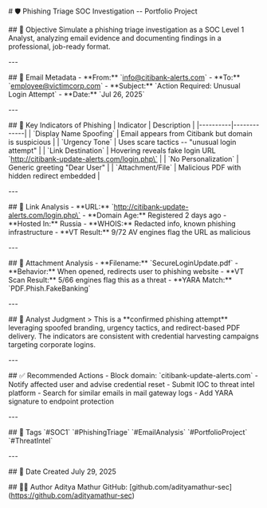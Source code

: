 \# 🛡️ Phishing Triage SOC Investigation -- Portfolio Project

\## 📌 Objective Simulate a phishing triage investigation as a SOC Level
1 Analyst, analyzing email evidence and documenting findings in a
professional, job-ready format.

\-\--

\## 📨 Email Metadata - \*\*From:\*\* \`info@citibank-alerts.com\` -
\*\*To:\*\* \`employee@victimcorp.com\` - \*\*Subject:\*\* \`Action
Required: Unusual Login Attempt\` - \*\*Date:\*\* \`Jul 26, 2025\`

\-\--

\## 🔎 Key Indicators of Phishing \| Indicator \| Description \|
\|\-\-\-\-\-\-\-\-\--\|\-\-\-\-\-\-\-\-\-\-\-\--\| \| \`Display Name
Spoofing\` \| Email appears from Citibank but domain is suspicious \| \|
\`Urgency Tone\` \| Uses scare tactics -- "unusual login attempt" \| \|
\`Link Destination\` \| Hovering reveals fake login URL
\`http://citibank-update-alerts.com/login.php\` \| \| \`No
Personalization\` \| Generic greeting "Dear User" \| \|
\`Attachment/File\` \| Malicious PDF with hidden redirect embedded \|

\-\--

\## 🔗 Link Analysis - \*\*URL:\*\*
\`http://citibank-update-alerts.com/login.php\` - \*\*Domain Age:\*\*
Registered 2 days ago - \*\*Hosted In:\*\* Russia - \*\*WHOIS:\*\*
Redacted info, known phishing infrastructure - \*\*VT Result:\*\* 9/72
AV engines flag the URL as malicious

\-\--

\## 📎 Attachment Analysis - \*\*Filename:\*\*
\`SecureLoginUpdate.pdf\` - \*\*Behavior:\*\* When opened, redirects
user to phishing website - \*\*VT Scan Result:\*\* 5/66 engines flag
this as a threat - \*\*YARA Match:\*\* \`PDF.Phish.FakeBanking\`

\-\--

\## 🧠 Analyst Judgment \> This is a \*\*confirmed phishing attempt\*\*
leveraging spoofed branding, urgency tactics, and redirect-based PDF
delivery. The indicators are consistent with credential harvesting
campaigns targeting corporate logins.

\-\--

\## ✅ Recommended Actions - Block domain:
\`citibank-update-alerts.com\` - Notify affected user and advise
credential reset - Submit IOC to threat intel platform - Search for
similar emails in mail gateway logs - Add YARA signature to endpoint
protection

\-\--

\## 📂 Tags \`#SOC1\` \`#PhishingTriage\` \`#EmailAnalysis\`
\`#PortfolioProject\` \`#ThreatIntel\`

\-\--

\## 📅 Date Created July 29, 2025

\## 👨‍💻 Author Aditya Mathur GitHub:
\[github.com/adityamathur-sec\](https://github.com/adityamathur-sec)
